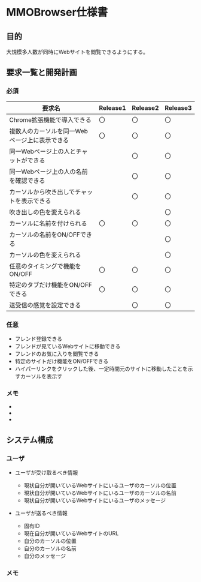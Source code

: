 # MMOBrowser仕様書
## 目的
大規模多人数が同時にWebサイトを閲覧できるようにする。

## 要求一覧と開発計画
### 必須

|要求名|Release1|Release2|Release3|
|-|-|-|-|
|Chrome拡張機能で導入できる|〇|〇|〇|
|複数人のカーソルを同一Webページ上に表示できる|〇|〇|〇|
|同一Webページ上の人とチャットができる||〇|〇|
|同一Webページ上の人の名前を確認できる||〇|〇|
|カーソルから吹き出しでチャットを表示できる||〇|〇|
|吹き出しの色を変えられる|||〇|
|カーソルに名前を付けられる|〇|〇|〇|
|カーソルの名前をON/OFFできる|||〇|
|カーソルの色を変えられる|||〇|
|任意のタイミングで機能をON/OFF|〇|〇|〇|
|特定のタブだけ機能をON/OFFできる|〇|〇|〇|
|送受信の感覚を設定できる||〇|〇|


### 任意
- フレンド登録できる
- フレンドが見ているWebサイトに移動できる
- フレンドのお気に入りを閲覧できる
- 特定のサイトだけ機能をON/OFFできる
- ハイパーリンクをクリックした後、一定時間元のサイトに移動したことを示すカーソルを表示す

### メモ
- 
- 
- 

## システム構成
### ユーザ
- ユーザが受け取るべき情報
    - 現状自分が開いているWebサイトにいるユーザのカーソルの位置
    - 現状自分が開いているWebサイトにいるユーザのカーソルの名前
    - 現状自分が開いているWebサイトにいるユーザのメッセージ

- ユーザが送るべき情報
    - 固有ID
    - 現在自分が開いているWebサイトのURL
    - 自分のカーソルの位置
    - 自分のカーソルの名前
    - 自分のメッセージ

### メモ